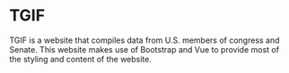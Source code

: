 # TGIF
TGIF is a website that compiles data from U.S. members of congress and Senate.
This website makes use of Bootstrap and Vue to provide most of the styling and content of the website.
